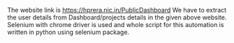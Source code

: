 The website link is https://hprera.nic.in/PublicDashboard
We have to extract the user details from Dashboard/projects details in the given above website.
Selenium with chrome driver is used and whole script for this automation is written in python using selenium package.
